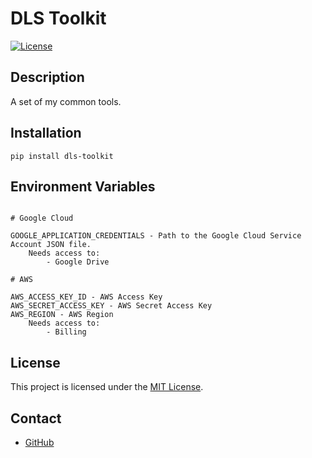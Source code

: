 # DLS Toolkit

[![License](https://img.shields.io/badge/license-MIT-blue.svg)](LICENSE)

## Description

A set of my common tools.


## Installation

`pip install dls-toolkit`

## Environment Variables

```

# Google Cloud

GOOGLE_APPLICATION_CREDENTIALS - Path to the Google Cloud Service Account JSON file.
    Needs access to:
        - Google Drive

# AWS

AWS_ACCESS_KEY_ID - AWS Access Key
AWS_SECRET_ACCESS_KEY - AWS Secret Access Key
AWS_REGION - AWS Region
    Needs access to:
        - Billing

```

## License

This project is licensed under the [MIT License](LICENSE).

## Contact

- [GitHub](https://github.com/your-username)
